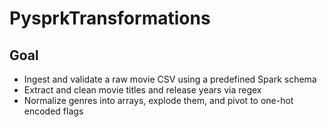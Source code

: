 # PysprkTransformations

## Goal

- Ingest and validate a raw movie CSV using a predefined Spark schema  
- Extract and clean movie titles and release years via regex  
- Normalize genres into arrays, explode them, and pivot to one-hot encoded flags  
